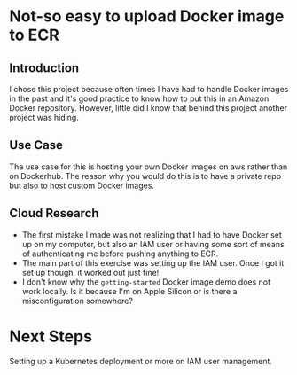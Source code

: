 <!-- This template removes the micro tutorial for a quicker post and removes images for a full template check out the 000-DAY-ARTICLE-LONG-TEMPLATE.MD-->
# Not-so easy to upload Docker image to ECR

## Introduction

I chose this project because often times I have had to handle Docker images in the past and it's good practice to know how to put this in an Amazon Docker repository. However, little did I know that behind this project another project was hiding.

## Use Case

The use case for this is hosting your own Docker images on aws rather than on Dockerhub. The reason why you would do this is to have a private repo but also to host custom Docker images.

## Cloud Research

- The first mistake I made was not realizing that I had to have Docker set up on my computer, but also an IAM user or having some sort of means of authenticating me before pushing anything to ECR.
- The main part of this exercise was setting up the IAM user. Once I got it set up though, it worked out just fine!
- I don't know why the `getting-started` Docker image demo does not work locally. Is it because I'm on Apple Silicon or is there a misconfiguration somewhere?

# Next Steps

Setting up a Kubernetes deployment or more on IAM user management.
